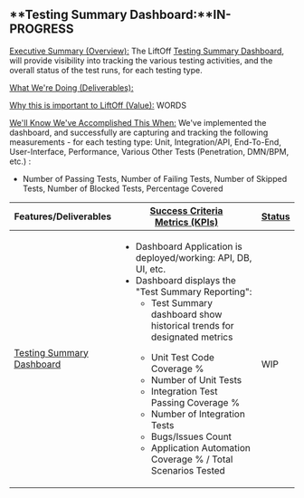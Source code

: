 
## **Testing Summary Dashboard:****IN-PROGRESS**

<u><u>Executive Summary</u>&nbsp;(Overview):</u> The LiftOff <u>Testing Summary Dashboard</u>, will provide visibility into tracking the various testing activities, and the overall status of the test runs, for each testing type.

<u>What We're Doing (Deliverables):</u>

<u>Why this is important to LiftOff (Value):</u> WORDS

<u>We'll Know We've Accomplished This When:</u> We've implemented the dashboard, and successfully are capturing and tracking the following measurements - for each testing type: Unit, Integration/API, End-To-End, User-Interface, Performance, Various Other Tests (Penetration, DMN/BPM, etc.) :

- Number of Passing Tests, Number of Failing Tests, Number of Skipped Tests, Number of Blocked Tests, Percentage Covered



| Features/Deliverables<br> | <u>Success Criteria Metrics<u>&nbsp;(KPIs)</u></u><br> | <u>Status</u><br> |
| --- | --- | --- |
| [Testing Summary Dashboard](https://confluence/display/~pvarga/LiftOff%3A+Testing+Summary+Dashboard)<br> | <ul><li>Dashboard Application is deployed/working: API, DB, UI, etc.</li><li>Dashboard displays the &quot;Test Summary Reporting&quot;:<ul><li>Test Summary dashboard show historical trends for designated metrics</li></ul></li><ul><li>Unit Test Code Coverage %</li><li>Number of Unit Tests</li><li>Integration Test Passing Coverage %</li><li>Number of Integration Tests</li><li>Bugs/Issues Count</li><li>Application&nbsp;Automation Coverage % / Total Scenarios Tested</li></ul></ul> | <br>WIP<br> |



